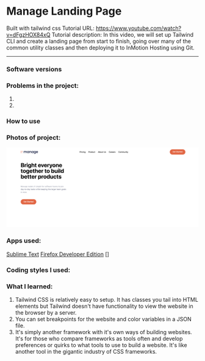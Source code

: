 # Manage Landing Page
Built with tailwind css
Tutorial URL: https://www.youtube.com/watch?v=dFgzHOX84xQ
Tutorial description: In this video, we will set up Tailwind CLI and create a landing page from start to finish, going over many of the common utility classes and then deploying it to InMotion Hosting using Git.

___________

### Software versions

### Problems in the project:
1.
2.

### How to use

### Photos of project:
![](img/manageherosection.png)

### Apps used:
[Sublime Text](https://www.sublimetext.com/)
[Firefox Developer Edition](https://www.mozilla.org/en-US/firefox/developer/)
[]

### Coding styles I used:

### What I learned:
1. Tailwind CSS is relatively easy to setup. It has classes you tail into HTML elements but Tailwind doesn't have functionality to view the website in the browser by a server.
2. You can set breakpoints for the website and color variables in a JSON file.
3. It's simply another framework with it's own ways of building websites. It's for those who compare frameworks as tools often and develop preferences or quirks to what tools to use to build a website. It's like another tool in the gigantic industry of CSS frameworks.

